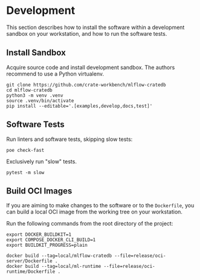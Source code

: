 # Development

This section describes how to install the software within a development
sandbox on your workstation, and how to run the software tests.

## Install Sandbox
Acquire source code and install development sandbox. The authors recommend
to use a Python virtualenv.
```shell
git clone https://github.com/crate-workbench/mlflow-cratedb
cd mlflow-cratedb
python3 -m venv .venv
source .venv/bin/activate
pip install --editable='.[examples,develop,docs,test]'
```

## Software Tests
Run linters and software tests, skipping slow tests:
```shell
poe check-fast
```

Exclusively run "slow" tests.
```shell
pytest -m slow
```


## Build OCI Images

If you are aiming to make changes to the software or to the `Dockerfile`, you can
build a local OCI image from the working tree on your workstation.

Run the following commands from the root directory of the project:
```
export DOCKER_BUILDKIT=1
export COMPOSE_DOCKER_CLI_BUILD=1
export BUILDKIT_PROGRESS=plain

docker build --tag=local/mlflow-cratedb --file=release/oci-server/Dockerfile .
docker build --tag=local/ml-runtime --file=release/oci-runtime/Dockerfile .
```
